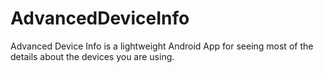 # AdvancedDeviceInfo
Advanced Device Info is a lightweight Android App for seeing most of the details about the devices you are using.
